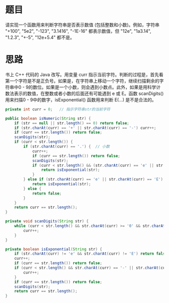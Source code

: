 # 题目

请实现一个函数用来判断字符串是否表示数值 (包括整数和小数)。例如，字符串 "+100", "5e2", "-123", "3.1416", "-1E-16" 都表示数值，但 "12e", "1a3.14", "1.2.3", "+-5", "12e+5.4" 都不是。

# 思路

书上 C++ 代码的 Java 改写。用变量 curr 指示当前字符。判断的过程是，首先看第一个字符是不是正负号。如果是，在字符串上移动一个字符，继续扫描剩余的字符串中0 - 9的数位。如果是一个小数，则会遇到小数点。此外，如果是用科学计数法表示的数值，在整数或者小数的后面还有可能遇到 e 或 E。函数 scanDigits() 用来扫描0 - 9中的数字，isExponential() 函数用来判断 E(...) 是不是合法的。

```java
private int curr = 0;	// 指示字符串str的当前字符

public boolean isNumeric(String str) {
    if (str == null || str.length() == 0) return false;
    if (str.charAt(curr) == '+' || str.charAt(curr) == '-') curr++;
    if (curr == str.length()) return false;
    scanDigits(str);
    if (curr < str.length()) {
        if (str.charAt(curr) == '.') {	// 小数
            curr++;
            if (curr == str.length()) return false;
            scanDigits(str);
            if (curr < str.length() && (str.charAt(curr) == 'e' || str.charAt(curr) == 'E')) {	// 这里是为了判断类似3.14e1的情况
                return isExponential(str);
            }
        } else if (str.charAt(curr) == 'e' || str.charAt(curr) == 'E') {	// 指数
            return isExponential(str);
        } else {
            return false;
        }
    }
    return curr == str.length();
}

private void scanDigits(String str) {
    while (curr < str.length() && str.charAt(curr) >= '0' && str.charAt(curr) <= '9') {
        curr++;
    }
}

private boolean isExponential(String str) {
    if (str.charAt(curr) != 'e' && str.charAt(curr) != 'E') return false;
    curr++;
    if (curr == str.length()) return false;
    if (curr < str.length() && str.charAt(curr) == '-' || str.charAt(curr) == '+'){
        curr++;
    }
    if (curr == str.length()) return false;
    scanDigits(str);
    return curr == str.length();
}
```

